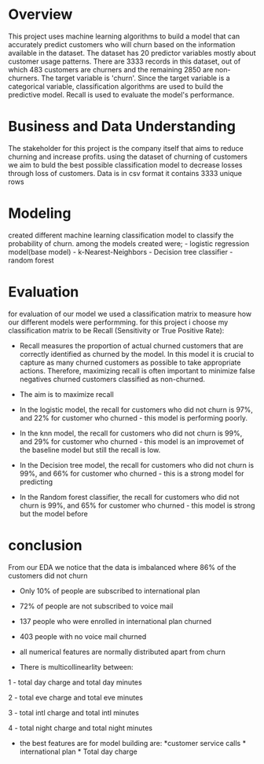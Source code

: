 # Overview

This project uses machine learning algorithms to build a model that can accurately predict customers who will churn based on the information available in the dataset. The dataset has 20 predictor variables mostly about customer usage patterns. There are 3333 records in this dataset, out of which 483 customers are churners and the remaining 2850 are non-churners. The target variable is 'churn'. Since the target variable is a categorical variable, classification algorithms are used to build the predictive model. Recall is used to evaluate the model's performance.

# Business and Data Understanding

The stakeholder for this project is the company itself that aims to reduce churning and increase profits.
using the dataset of churning of customers we aim to buld the best possible classification model to decrease losses through loss of customers.
Data is in csv format it contains 3333 unique rows 

# Modeling
created different machine learning classification model to classify the probability of churn.
among the models created were;
                                - logistic regression model(base model)
                                - k-Nearest-Neighbors
                                - Decision tree classifier
                                - random forest

# Evaluation
for evaluation of our model we used a classification matrix to measure how our different models were performming.
for this project i choose my classification matrix  to  be Recall (Sensitivity or True Positive Rate):

- Recall measures the proportion of actual churned customers that are correctly identified as churned by the model. In this model it is crucial to capture as many churned customers as possible to take appropriate actions. Therefore, maximizing recall is often important to minimize false negatives churned customers classified as non-churned.

- The aim is to maximize recall
 -   In the logistic model, the recall for customers who did not churn is 97%, and 22% for customer who churned
    - this model is performing poorly.
- In the knn model, the recall for customers who did not churn is 99%, and 29% for customer who churned
       - this model is an improvemet of the baseline model but still the recall is low.
- In the Decision tree model, the recall for customers who did not churn is 99%, and 66% for customer who churned
       -  this is a strong model for predicting
- In the Random forest classifier, the recall for customers who did not churn is 99%, and 65% for customer who churned
       -  this model is strong but the model before

# conclusion
From our EDA we notice that the data is imbalanced where 86% of the customers did not churn

- Only 10% of people are subscribed to international plan

- 72% of people are not subscribed to voice mail

- 137 people who were enrolled in international plan churned

- 403 people with no voice mail churned

- all numerical features are normally distributed apart from churn

- There is multicollinearlity between:

 1 - total day charge and total day minutes

 2 - total eve charge and total eve minutes 
            
 3 - total intl charge and total intl minutes 

 4 - total night charge and total night minutes

- the best features are for model building are:
                        *customer service calls
                        * international plan
                        * Total day charge


